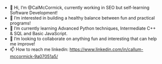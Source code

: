 - 👋 Hi, I’m @CalMcCormick, currently working in SEO but self-learning Software Development!
- 👀 I’m interested in building a healthy balance between fun and practical programs!
- 🌱 I’m currently learning Advanced Python techniques, Intermediate C++ & SQL and Basic JavaScript.
- 💞️ I’m looking to collaborate on anything fun and interesting that can help me improve!
- 📫 How to reach me linkedin: https://www.linkedin.com/in/callum-mccormick-9a07051a5/

